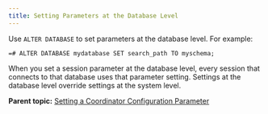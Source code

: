 ```yaml
---
title: Setting Parameters at the Database Level 
---
```


Use `ALTER DATABASE` to set parameters at the database level. For example:

```
=# ALTER DATABASE mydatabase SET search_path TO myschema;
```

When you set a session parameter at the database level, every session that connects to that database uses that parameter setting. Settings at the database level override settings at the system level.

**Parent topic:** [Setting a Coordinator Configuration Parameter](../topics/g-setting-a-coordinator-configuration-parameter.html)

